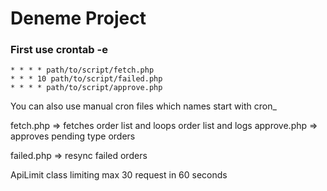 # Deneme Project

### First use crontab -e 
    * * * * path/to/script/fetch.php 
    * * * 10 path/to/script/failed.php
    * * * * path/to/script/approve.php
 

 You can also use manual cron files which names start with cron_

 fetch.php => fetches order list and loops order list and logs
 approve.php => approves pending type orders

 failed.php => resync failed orders

 ApiLimit class limiting max 30 request in 60 seconds

